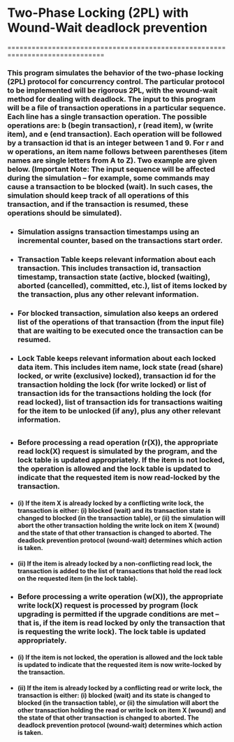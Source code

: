 # Two-Phase Locking (2PL) with Wound-Wait deadlock prevention
==============================================================================
### This program simulates the behavior of the two-phase locking (2PL) protocol for concurrency control. The particular protocol to be implemented will be rigorous 2PL, with the wound-wait method for dealing with deadlock. The input to this program will be a file of transaction operations in a particular sequence. Each line has a single transaction operation. The possible operations are: b (begin transaction), r (read item), w (write item), and e (end transaction). Each operation will be followed by a transaction id that is an integer between 1 and 9. For r and w operations, an item name follows between parentheses (item names are single letters from A to Z). Two example are given below. (Important Note: The input sequence will be affected during the simulation – for example, some commands may cause a transaction to be blocked (wait). In such cases, the simulation should keep track of all operations of this transaction, and if the transaction is resumed, these operations should be simulated).
- ###  Simulation assigns transaction timestamps using an incremental counter, based on the transactions start order.
- ### Transaction Table keeps relevant information about each transaction. This includes transaction id, transaction timestamp, transaction state (active, blocked (waiting), aborted (cancelled), committed, etc.), list of items locked by the transaction, plus any other relevant information.
- ### For blocked transaction, simulation also keeps an ordered list of the operations of that transaction (from the input file) that are waiting to be executed once the transaction can be resumed.
- ### Lock Table keeps relevant information about each locked data item. This includes item name, lock state (read (share) locked, or write (exclusive) locked), transaction id for the transaction holding the lock (for write locked) or list of transaction ids for the transactions holding the lock (for read locked), list of transaction ids for transactions waiting for the item to be unlocked (if any), plus any other relevant information.
######
- ### Before processing a read operation (r(X)), the appropriate read lock(X) request is simulated by the program, and the lock table is updated appropriately. If the item is not locked, the operation is allowed and the lock table is updated to indicate that the requested item is now read-locked by the transaction.
- #### (i) If the item X is already locked by a conflicting write lock, the transaction is either: (i) blocked (wait) and its transaction state is changed to blocked (in the transaction table), or (ii) the simulation will abort the other transaction holding the write lock on item X (wound) and the state of that other transaction is changed to aborted. The deadlock prevention protocol (wound-wait) determines which action is taken.
- #### (ii) If the item is already locked by a non-conflicting read lock, the transaction is added to the list of transactions that hold the read lock on the requested item (in the lock table).
- ### Before processing a write operation (w(X)), the appropriate write lock(X) request is processed by program (lock upgrading is permitted if the upgrade conditions are met – that is, if the item is read locked by only the transaction that is requesting the write lock). The lock table is updated appropriately.
- #### (i) If the item is not locked, the operation is allowed and the lock table is updated to indicate that the requested item is now write-locked by the transaction.
- #### (ii) If the item is already locked by a conflicting read or write lock, the transaction is either: (i) blocked (wait) and its state is changed to blocked (in the transaction table), or (ii) the simulation will abort the other transaction holding the read or write lock on item X (wound) and the state of that other transaction is changed to aborted. The deadlock prevention protocol (wound-wait) determines which action is taken.
